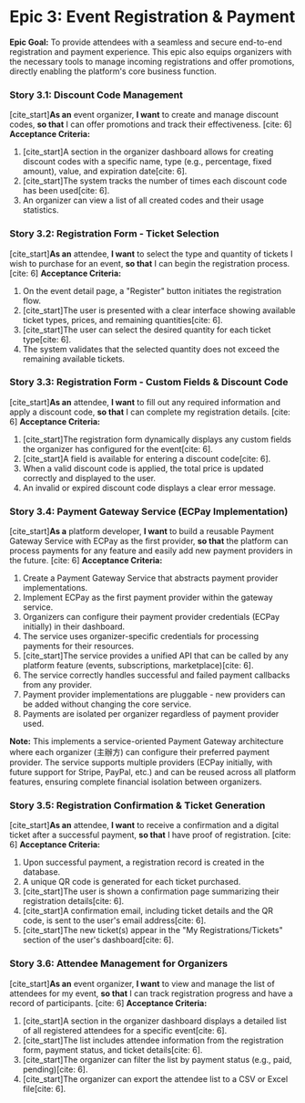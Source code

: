 # Epic 3: Event Registration & Payment
**Epic Goal:** To provide attendees with a seamless and secure end-to-end registration and payment experience. This epic also equips organizers with the necessary tools to manage incoming registrations and offer promotions, directly enabling the platform's core business function.

### Story 3.1: Discount Code Management
[cite_start]**As an** event organizer, **I want** to create and manage discount codes, **so that** I can offer promotions and track their effectiveness. [cite: 6]
**Acceptance Criteria:**
1.  [cite_start]A section in the organizer dashboard allows for creating discount codes with a specific name, type (e.g., percentage, fixed amount), value, and expiration date[cite: 6].
2.  [cite_start]The system tracks the number of times each discount code has been used[cite: 6].
3.  An organizer can view a list of all created codes and their usage statistics.

### Story 3.2: Registration Form - Ticket Selection
[cite_start]**As an** attendee, **I want** to select the type and quantity of tickets I wish to purchase for an event, **so that** I can begin the registration process. [cite: 6]
**Acceptance Criteria:**
1.  On the event detail page, a "Register" button initiates the registration flow.
2.  [cite_start]The user is presented with a clear interface showing available ticket types, prices, and remaining quantities[cite: 6].
3.  [cite_start]The user can select the desired quantity for each ticket type[cite: 6].
4.  The system validates that the selected quantity does not exceed the remaining available tickets.

### Story 3.3: Registration Form - Custom Fields & Discount Code
[cite_start]**As an** attendee, **I want** to fill out any required information and apply a discount code, **so that** I can complete my registration details. [cite: 6]
**Acceptance Criteria:**
1.  [cite_start]The registration form dynamically displays any custom fields the organizer has configured for the event[cite: 6].
2.  [cite_start]A field is available for entering a discount code[cite: 6].
3.  When a valid discount code is applied, the total price is updated correctly and displayed to the user.
4.  An invalid or expired discount code displays a clear error message.

### Story 3.4: Payment Gateway Service (ECPay Implementation)
[cite_start]**As a** platform developer, **I want** to build a reusable Payment Gateway Service with ECPay as the first provider, **so that** the platform can process payments for any feature and easily add new payment providers in the future. [cite: 6]
**Acceptance Criteria:**
1.  Create a Payment Gateway Service that abstracts payment provider implementations.
2.  Implement ECPay as the first payment provider within the gateway service.
3.  Organizers can configure their payment provider credentials (ECPay initially) in their dashboard.
4.  The service uses organizer-specific credentials for processing payments for their resources.
5.  [cite_start]The service provides a unified API that can be called by any platform feature (events, subscriptions, marketplace)[cite: 6].
6.  The service correctly handles successful and failed payment callbacks from any provider.
7.  Payment provider implementations are pluggable - new providers can be added without changing the core service.
8.  Payments are isolated per organizer regardless of payment provider used.

**Note:** This implements a service-oriented Payment Gateway architecture where each organizer (主辦方) can configure their preferred payment provider. The service supports multiple providers (ECPay initially, with future support for Stripe, PayPal, etc.) and can be reused across all platform features, ensuring complete financial isolation between organizers.

### Story 3.5: Registration Confirmation & Ticket Generation
[cite_start]**As an** attendee, **I want** to receive a confirmation and a digital ticket after a successful payment, **so that** I have proof of registration. [cite: 6]
**Acceptance Criteria:**
1.  Upon successful payment, a registration record is created in the database.
2.  A unique QR code is generated for each ticket purchased.
3.  [cite_start]The user is shown a confirmation page summarizing their registration details[cite: 6].
4.  [cite_start]A confirmation email, including ticket details and the QR code, is sent to the user's email address[cite: 6].
5.  [cite_start]The new ticket(s) appear in the "My Registrations/Tickets" section of the user's dashboard[cite: 6].

### Story 3.6: Attendee Management for Organizers
[cite_start]**As an** event organizer, **I want** to view and manage the list of attendees for my event, **so that** I can track registration progress and have a record of participants. [cite: 6]
**Acceptance Criteria:**
1.  [cite_start]A section in the organizer dashboard displays a detailed list of all registered attendees for a specific event[cite: 6].
2.  [cite_start]The list includes attendee information from the registration form, payment status, and ticket details[cite: 6].
3.  [cite_start]The organizer can filter the list by payment status (e.g., paid, pending)[cite: 6].
4.  [cite_start]The organizer can export the attendee list to a CSV or Excel file[cite: 6].
